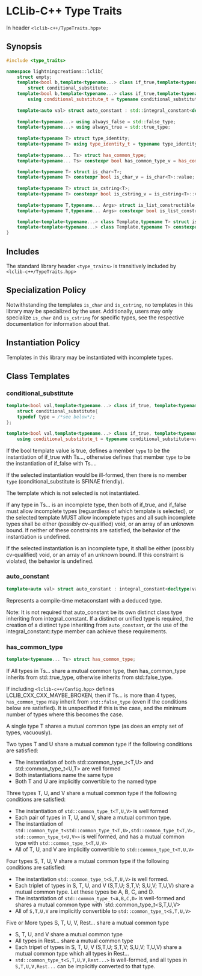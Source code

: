 # LCLib-C++ Type Traits

In header `<lclib-c++/TypeTraits.hpp>`

## Synopsis

```c++
#include <type_traits>

namespace lightningcreations::lclib{
    struct empty;
    template<bool b,template<typename...> class if_true,template<typename...> class if_false,typename... Ts> 
        struct conditional_substitute;
    template<bool b,template<typename...> class if_true,template<typename...> class if_false,typename... Ts>
        using conditional_substitute_t = typename conditional_substitute<b,if_true,if_false>::type;
    
    template<auto val> struct auto_constant : std::integral_constant<decltype(val),val>;
    
    template<typename...> using always_false = std::false_type;
    template<typename...> using always_true = std::true_type;
    
    template<typename T> struct type_identity;
    template<typename T> using type_identity_t = typename type_identity<T>::type;
    
    template<typename... Ts> struct has_common_type;
    template<typename... Ts> constexpr bool has_common_type_v = has_common_type<T>::value;

    template<typename T> struct is_char<T>;
    template<typename T> constexpr bool is_char_v = is_char<T>::value;
    
    template<typename T> struct is_cstring<T>;
    template<typename T> constexpr bool is_cstring_v = is_cstring<T>::value;
    
    template<typename T,typename... Args> struct is_list_constructible;
    template<typename T,typename... Args> constexpr bool is_list_constructible_v = is_list_constructible<T>::value;

    template<template<typename...> class Template,typename T> struct is_specialization;
    template<template<typename...> class Template,typename T> constexpr bool is_specialization_v = is_specialization<T>::value;
}
```

## Includes

The standard library header `<type_traits>` is transitively included by `<lclib-c++/TypeTraits.hpp>`

## Specialization Policy

Notwithstanding the templates `is_char` and `is_cstring`,
 no templates in this library may be specialized by the user. 
Additionally, users may only specialize `is_char` and `is_cstring` for specific types, 
 see the respective documentation for information about that.
 
## Instantiation Policy

Templates in this library may be instantiated with incomplete types. 

## Class Templates

### conditional_substitute

```c++
template<bool val,template<typename...> class if_true, template<typename...> class if_false,typename... Ts>
    struct conditional_substitute{
    typedef type = /*see below*/;
};

template<bool val,template<typename...> class if_true, template<typename...> class if_false,typename... Ts>
    using conditional_substitute_t = typename conditional_substitute<val,if_true,if_false,Ts...>::type;
```

If the bool template value is true, defines a member `type` to be the instantiation of
  if_true with Ts..., otherwise defines that member `type` to be the instantiation of if_false with Ts.... 
    
If the selected instantiation would be ill-formed, then there is no member `type` (conditional_substitute is SFINAE friendly).

The template which is not selected is not instantiated. 

If any type in Ts... is an incomplete type,
 then both of if_true, and if_false must allow incomplete types (reguardless of which template is selected),
 or the selected template MUST allow incomplete types and all such incomplete types shall 
 be either (possibly cv-qualified) void, or an array of an unknown bound. 
 If neither of these constraints are satisfied, the behavior of the instantiation is undefined. 


If the selected instantiation is an incomplete type,
 it shall be either (possibly cv-qualified) void, or an array of an unknown bound. 
If this constraint is violated, the behavior is undefined. 

### auto_constant

```c++
template<auto val> struct auto_constant : integral_constant<decltype(val),val>{};
```

Represents a compile-time metaconstant with a deduced type. 

Note: It is not required that auto_constant be its own distinct class type inheriting from integral_constant. 
If a distinct or unified type is required, the creation of a distinct type inheriting from `auto_constant`,
 or the use of the integral_constant::type member can achieve these requirements. 


### has_common_type

```c++
template<typename... Ts> struct has_common_type;
```

If All types in Ts... share a mutual common type, then has_common_type inherits from std::true_type,
 otherwise inherits from std::false_type. 

If including `<lclib-c++/Config.hpp>` defines LCLIB_CXX_CXX_MAYBE_BROKEN, 
 then if Ts... is more than 4 types, `has_common_type` may inherit from `std::false_type` (even if the conditions below are satisfied).
 It is unspecified if this is the case, and the minimum number of types where this becomes the case. 

A single type T shares a mutual common type (as does an empty set of types, vacuously).

Two types T and U share a mutual common type if the following conditions are satisfied:
* The instantiation of both std::common_type_t<T,U> and std::common_type_t<U,T> are well formed
* Both instantiations name the same type
* Both T and U are implicitly convertible to the named type

Three types T, U, and V share a mutual common type if the following conditions are satisfied:
* The instantiation of `std::common_type_t<T,U,V>` is well formed
* Each pair of types in T, U, and V, share a mutual common type. 
* The instantiation of `std::common_type_t<std::common_type_t<T,U>,std::common_type_t<T,V>,std::common_type_t<U,V>>` 
 is well formed, and has a mutual common type with `std::common_type_t<T,U,V>`
* All of T, U, and V are implicitly convertible to `std::common_type_t<T,U,V>`

Four types S, T, U, V share a mutual common type if the following conditions are satisfied:
* The instantiation `std::common_type_t<S,T,U,V>` is well formed.
* Each triplet of types in S, T, U, and V (S,T,U; S,T,V; S,U,V; T,U,V) share a mutual common type. 
 Let these types be A, B, C, and D.
* The instantiation of `std::common_type_t<A,B,C,D>` is well-formed and shares a mutual common type with `std::common_type_t<S,T,U,V> 
* All of `S,T,U,V` are implicitly convertible to `std::common_type_t<S,T,U,V>`

Five or More types S, T, U, V, Rest... share a mutual common type
* S, T, U, and V share a mutual common type
* All types in Rest... share a mutual common type
* Each tripet of types in S, T, U, V (S,T,U; S,T,V; S,U,V; T,U,V) share a mutual common type which all types in Rest...
* `std::common_type_t<S,T,U,V,Rest...>` is well-formed, and all types in `S,T,U,V,Rest...` can be implicitly converted to that type.

